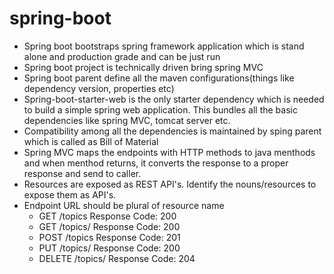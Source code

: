 # spring-boot
* Spring boot bootstraps spring framework application which is stand alone and production grade and can be just run
* Spring boot project is technically driven bring spring MVC
* Spring boot parent define all the maven configurations(things like dependency version, properties etc) 
* Spring-boot-starter-web is the only starter dependency which is needed to build a simple spring web application. This bundles all the basic dependencies like spring MVC, tomcat server etc.
* Compatibility among all the dependencies is maintained by sping parent which is called as Bill of Material
* Spring MVC maps the endpoints with HTTP methods to java menthods and when menthod returns, it converts the response to a proper response and send to caller.
* Resources are exposed as REST API's. Identify the nouns/resources to expose them as API's.
* Endpoint URL should be plural of resource name
  * GET /topics           Response Code:  200
  * GET /topics/<id>      Response Code:  200
  * POST /topics          Response Code:  201
  * PUT /topics/<id>      Response Code:  200
  * DELETE /topics/<id>   Response Code:  204
  
  
  
